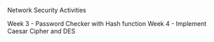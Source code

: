 Network Security Activities

Week 3 - Password Checker with Hash function
Week 4 - Implement Caesar Cipher and DES
